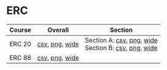 # ERC

| Course | Overall | Section |
| ------ | ------- | ------- |
| ERC 20 | [csv](https://github.com/UCSD-Historical-Enrollment-Data/2025Fall/blob/main/overall/ERC%2020.csv), [png](https://raw.githubusercontent.com/UCSD-Historical-Enrollment-Data/2025Fall/main/plot_overall/ERC%2020.png), [wide](https://raw.githubusercontent.com/UCSD-Historical-Enrollment-Data/2025Fall/main/plot_overall_wide/ERC%2020.png) | Section A: [csv](https://github.com/UCSD-Historical-Enrollment-Data/2025Fall/blob/main/section/ERC%2020_A.csv), [png](https://raw.githubusercontent.com/UCSD-Historical-Enrollment-Data/2025Fall/main/plot_section/ERC%2020_A.png), [wide](https://raw.githubusercontent.com/UCSD-Historical-Enrollment-Data/2025Fall/main/plot_section_wide/ERC%2020_A.png)<br>Section B: [csv](https://github.com/UCSD-Historical-Enrollment-Data/2025Fall/blob/main/section/ERC%2020_B.csv), [png](https://raw.githubusercontent.com/UCSD-Historical-Enrollment-Data/2025Fall/main/plot_section/ERC%2020_B.png), [wide](https://raw.githubusercontent.com/UCSD-Historical-Enrollment-Data/2025Fall/main/plot_section_wide/ERC%2020_B.png) |
| ERC 88 | [csv](https://github.com/UCSD-Historical-Enrollment-Data/2025Fall/blob/main/overall/ERC%2088.csv), [png](https://raw.githubusercontent.com/UCSD-Historical-Enrollment-Data/2025Fall/main/plot_overall/ERC%2088.png), [wide](https://raw.githubusercontent.com/UCSD-Historical-Enrollment-Data/2025Fall/main/plot_overall_wide/ERC%2088.png) |  |
